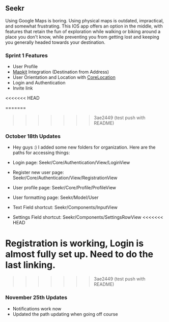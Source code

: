## Seekr

Using Google Maps is boring. Using physical maps is outdated, impractical, and somewhat frustrating. This IOS app offers an option in the middle, with features that retain the fun of exploration while walking or biking around a place you don't know, while preventing you from getting lost and keeping you generally headed towards your destination.


### Sprint 1 Features
- User Profile
- [Mapkit](https://developer.apple.com/documentation/mapkit/) Integration (Destination from Address)
- User Orientation and Location with [CoreLocation](https://developer.apple.com/documentation/corelocation/)
- Login and Authentication
- Invite link





<<<<<<< HEAD

=======
>>>>>>> 3ae2449 (test push with README)
### October 18th Updates ###

- Hey guys :) I added some new folders for organization. Here are the paths for accessing things:

- Login page:                           Seekr/Core/Authentication/View/LoginView
- Register new user page:               Seekr/Core/Authentication/View/RegistrationView
- User profile page:                    Seekr/Core/Profile/ProfileView
- User formatting page:                 Seekr/Model/User
- Text Field shortcut:                  Seekr/Components/InputView
- Settings Field shortcut:              Seekr/Components/SettingsRowView
<<<<<<< HEAD

Registration is working, Login is almost fully set up. Need to do the last linking.
=======
>>>>>>> 3ae2449 (test push with README)

### November 25th Updates ###
  - Notifications work now
  - Updated the path updating when going off course
